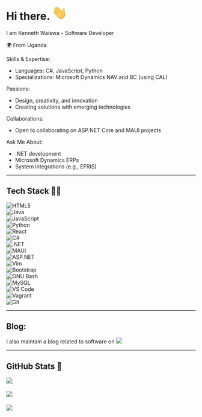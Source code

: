 # Hi there. <img src="assets/wave.gif" width="40">

I am Kenneth Waiswa - Software Developer

🌍 From Uganda

Skills & Expertise:

- Languages: C#, JavaScript, Python
- Specializations: Microsoft Dynamics NAV and BC (using CAL)
  
Passions:

- Design, creativity, and innovation
- Creating solutions with emerging technologies
  
Collaborations:

- Open to collaborating on ASP.NET Core and MAUI projects
  
Ask Me About:

- .NET development
- Microsoft Dynamics ERPs
- System integrations (e.g., EFRIS)


---
## Tech Stack 👩‍💻  
![HTML5](https://img.shields.io/badge/html5-%23E34F26.svg?style=for-the-badge&logo=html5&logoColor=white)  
![Java](https://img.shields.io/badge/java-%23ED8B00.svg?style=for-the-badge&logo=openjdk&logoColor=white)  
![JavaScript](https://img.shields.io/badge/javascript-%23323330.svg?style=for-the-badge&logo=javascript&logoColor=%23F7DF1E)  
![Python](https://img.shields.io/badge/python-3670A0?style=for-the-badge&logo=python&logoColor=ffdd54)  
![React](https://img.shields.io/badge/react-%2320232a.svg?style=for-the-badge&logo=react&logoColor=%2361DAFB)  
![C#](https://img.shields.io/badge/c%23-%23239120.svg?style=for-the-badge&logo=c-sharp&logoColor=white)  
![.NET](https://img.shields.io/badge/.NET-512BD4?style=for-the-badge&logo=dotnet&logoColor=white)  
![MAUI](https://img.shields.io/badge/MAUI-0078D4?style=for-the-badge&logo=xamarin&logoColor=white)  
![ASP.NET](https://img.shields.io/badge/ASP.NET-512BD4?style=for-the-badge&logo=dotnet&logoColor=white)  
![Vim](https://img.shields.io/badge/Vim-%23019733.svg?style=for-the-badge&logo=vim&logoColor=white)  
![Bootstrap](https://img.shields.io/badge/Bootstrap-%237952B3.svg?style=for-the-badge&logo=bootstrap&logoColor=white)  
![GNU Bash](https://img.shields.io/badge/GNU%20Bash-%234EAA25.svg?style=for-the-badge&logo=GNU-Bash&logoColor=white)  
![MySQL](https://img.shields.io/badge/MySQL-%234479A1.svg?style=for-the-badge&logo=mysql&logoColor=white)  
![VS Code](https://img.shields.io/badge/VS%20Code-%23007ACC.svg?style=for-the-badge&logo=visual-studio-code&logoColor=white)  
![Vagrant](https://img.shields.io/badge/Vagrant-%231563FF.svg?style=for-the-badge&logo=vagrant&logoColor=white)  
![Git](https://img.shields.io/badge/Git-%23F05032.svg?style=for-the-badge&logo=git&logoColor=white)  


---

## Blog:

I also maintain a blog related to software on [<img src="https://img.shields.io/badge/Medium-12100E.svg?&style=plastic&logo=medium&logoColor=white"/>](https://medium.com/@waiswak)

---

## GitHub Stats 🌱​
![](https://github-readme-stats.vercel.app/api/top-langs/?username=WaiswaK&theme=transparent&hide_border=false&include_all_commits=false&count_private=false&layout=compact)<br/>
<br/>
![](https://github-readme-stats.vercel.app/api?username=WaiswaK&theme=transparent&hide_border=false&include_all_commits=false&count_private=false)<br/>
<br/>
![](https://nirzak-streak-stats.vercel.app/?user=WaiswaK&theme=transparent&hide_border=false)<br/>
